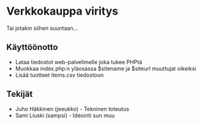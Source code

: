 # Verkkokauppa viritys
Tai jotakin siihen suuntaan...

## Käyttöönotto
* Lataa tiedostot web-palvelimelle joka tukee PHPtä
* Muokkaa index.php:n yläosassa $sitename ja $siteurl muuttujat oikeiksi
* Lisää tuotteet items.csv tiedostoon

## Tekijät
* Juho Häkkinen (jeeukko) - Tekninen toteutus
* Sami Liuski (sampsi) - Ideointi sun muu
